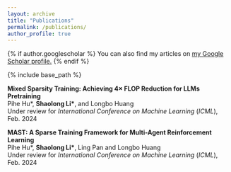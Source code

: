 ```yaml
---
layout: archive
title: "Publications"
permalink: /publications/
author_profile: true
---
```


{% if author.googlescholar %}
  You can also find my articles on <u><a href="{{author.googlescholar}}">my Google Scholar profile</a>.</u>
{% endif %}

{% include base_path %}

**Mixed Sparsity Training: Achieving 4× FLOP Reduction for LLMs Pretraining**  
Pihe Hu\*, **Shaolong Li\***, and Longbo Huang  
Under review for *International Conference on Machine Learning* (*ICML*), Feb. 2024  

**MAST: A Sparse Training Framework for Multi-Agent Reinforcement Learning**  
Pihe Hu\*, **Shaolong Li\***, Ling Pan and Longbo Huang  
Under review for *International Conference on Machine Learning* (*ICML*), Feb. 2024  


<!-- {% for post in site.publications reversed %}
  {% include archive-single.html %}
{% endfor %} -->
